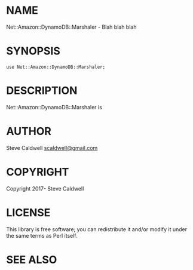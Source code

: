 # NAME

Net::Amazon::DynamoDB::Marshaler - Blah blah blah

# SYNOPSIS

    use Net::Amazon::DynamoDB::Marshaler;

# DESCRIPTION

Net::Amazon::DynamoDB::Marshaler is

# AUTHOR

Steve Caldwell <scaldwell@gmail.com>

# COPYRIGHT

Copyright 2017- Steve Caldwell

# LICENSE

This library is free software; you can redistribute it and/or modify
it under the same terms as Perl itself.

# SEE ALSO
